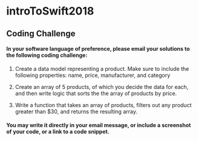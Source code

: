 # introToSwift2018

## Coding Challenge

#### In your software language of preference, please email your solutions to the following coding challenge:

1) Create a data model representing a product. Make sure to include the following properties: 
   name, price, manufacturer, and category
   
2) Create an array of 5 products, of which you decide the data for each, and then write logic that sorts the the array of products by price.

3) Write a function that takes an array of products, filters out any product greater than $30, and returns the resulting array.

#### You may write it directly in your email message, or include a screenshot of your code, or a link to a code snippet.


